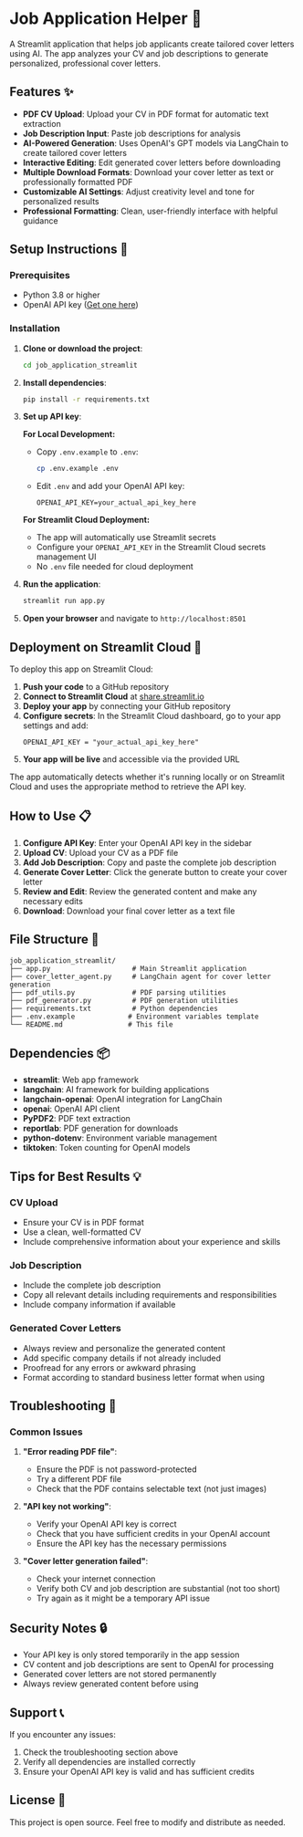 # Job Application Helper 📄

A Streamlit application that helps job applicants create tailored cover letters using AI. The app analyzes your CV and job descriptions to generate personalized, professional cover letters.

## Features ✨

- **PDF CV Upload**: Upload your CV in PDF format for automatic text extraction
- **Job Description Input**: Paste job descriptions for analysis
- **AI-Powered Generation**: Uses OpenAI's GPT models via LangChain to create tailored cover letters
- **Interactive Editing**: Edit generated cover letters before downloading
- **Multiple Download Formats**: Download your cover letter as text or professionally formatted PDF
- **Customizable AI Settings**: Adjust creativity level and tone for personalized results
- **Professional Formatting**: Clean, user-friendly interface with helpful guidance

## Setup Instructions 🚀

### Prerequisites
- Python 3.8 or higher
- OpenAI API key ([Get one here](https://platform.openai.com/api-keys))

### Installation

1. **Clone or download the project**:
   ```bash
   cd job_application_streamlit
   ```

2. **Install dependencies**:
   ```bash
   pip install -r requirements.txt
   ```

3. **Set up API key**:

   **For Local Development:**
   - Copy `.env.example` to `.env`:
     ```bash
     cp .env.example .env
     ```
   - Edit `.env` and add your OpenAI API key:
     ```
     OPENAI_API_KEY=your_actual_api_key_here
     ```

   **For Streamlit Cloud Deployment:**
   - The app will automatically use Streamlit secrets
   - Configure your `OPENAI_API_KEY` in the Streamlit Cloud secrets management UI
   - No `.env` file needed for cloud deployment

4. **Run the application**:
   ```bash
   streamlit run app.py
   ```

5. **Open your browser** and navigate to `http://localhost:8501`

## Deployment on Streamlit Cloud 🚀

To deploy this app on Streamlit Cloud:

1. **Push your code** to a GitHub repository
2. **Connect to Streamlit Cloud** at [share.streamlit.io](https://share.streamlit.io)
3. **Deploy your app** by connecting your GitHub repository
4. **Configure secrets**: In the Streamlit Cloud dashboard, go to your app settings and add:
   ```
   OPENAI_API_KEY = "your_actual_api_key_here"
   ```
5. **Your app will be live** and accessible via the provided URL

The app automatically detects whether it's running locally or on Streamlit Cloud and uses the appropriate method to retrieve the API key.

## How to Use 📋

1. **Configure API Key**: Enter your OpenAI API key in the sidebar
2. **Upload CV**: Upload your CV as a PDF file
3. **Add Job Description**: Copy and paste the complete job description
4. **Generate Cover Letter**: Click the generate button to create your cover letter
5. **Review and Edit**: Review the generated content and make any necessary edits
6. **Download**: Download your final cover letter as a text file

## File Structure 📁

```
job_application_streamlit/
├── app.py                    # Main Streamlit application
├── cover_letter_agent.py     # LangChain agent for cover letter generation
├── pdf_utils.py              # PDF parsing utilities
├── pdf_generator.py          # PDF generation utilities
├── requirements.txt          # Python dependencies
├── .env.example             # Environment variables template
└── README.md                # This file
```

## Dependencies 📦

- **streamlit**: Web app framework
- **langchain**: AI framework for building applications
- **langchain-openai**: OpenAI integration for LangChain
- **openai**: OpenAI API client
- **PyPDF2**: PDF text extraction
- **reportlab**: PDF generation for downloads
- **python-dotenv**: Environment variable management
- **tiktoken**: Token counting for OpenAI models

## Tips for Best Results 💡

### CV Upload
- Ensure your CV is in PDF format
- Use a clean, well-formatted CV
- Include comprehensive information about your experience and skills

### Job Description
- Include the complete job description
- Copy all relevant details including requirements and responsibilities
- Include company information if available

### Generated Cover Letters
- Always review and personalize the generated content
- Add specific company details if not already included
- Proofread for any errors or awkward phrasing
- Format according to standard business letter format when using

## Troubleshooting 🔧

### Common Issues

1. **"Error reading PDF file"**:
   - Ensure the PDF is not password-protected
   - Try a different PDF file
   - Check that the PDF contains selectable text (not just images)

2. **"API key not working"**:
   - Verify your OpenAI API key is correct
   - Check that you have sufficient credits in your OpenAI account
   - Ensure the API key has the necessary permissions

3. **"Cover letter generation failed"**:
   - Check your internet connection
   - Verify both CV and job description are substantial (not too short)
   - Try again as it might be a temporary API issue

## Security Notes 🔒

- Your API key is only stored temporarily in the app session
- CV content and job descriptions are sent to OpenAI for processing
- Generated cover letters are not stored permanently
- Always review generated content before using

## Support 📞

If you encounter any issues:
1. Check the troubleshooting section above
2. Verify all dependencies are installed correctly
3. Ensure your OpenAI API key is valid and has sufficient credits

## License 📄

This project is open source. Feel free to modify and distribute as needed.
